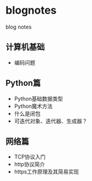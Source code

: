 # blognotes
blog notes

## 计算机基础

- 编码问题

## Python篇

- Python基础数据类型
- Python魔术方法
- 什么是闭包
- 可迭代对象、迭代器、生成器？

## 网络篇

- TCP协议入门
- http协议简介
- https工作原理及其简易实现

